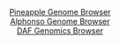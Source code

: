<div id="Pineapple_Genome_Browser" align="center">
  <a href="https://igv.org/app/?sessionURL=blob:zZJbb5swGIb_i6VWm0TAhgAFqZqSLknTLm0OoulBFXLAELdgE9uQk_Lf51WbdrNKzcWmSVyYTwa_7.NnDxoiJOUMhMA2kWsiBAwgl3w9w2VVkBtcEgnCDBeSGECQjAjCEgLCPciwVDiaftNfLpWqZGhZVFWtErOcm9IxcYl3nOG1NBNeWhe8KPCCC6y4kFZX4IZbNG9aa7LAVWXqsx3TtVKssIWLasmZ5FZFWB6v9f_iX6M4J4yXJC7rQtG3ALHOozOmZoa_dOazTpIQKa_Jdpied66HnTunFz0OvIvH6PZyHnnz0xnNGVa1IOeX0chG2.Ri6V557D4ZP.CdOrH7L9XLUExOnK.nvU1FBZHnyEdnjuv5Z65GQ1lKNv9Ta_3QI5s7V4PX1Uh3vWY2dMZzeNPt3y8mdAOR._pO84MBCp7U2gWQLIUfImg40DNc22v9WKIzA8JA8xGcgvDp2QBK4ORVb3_aA7WttDFAklX9Jo8BuEiJAGErgNBHQWC7bb8NgwAdjD2oRfH34PajaeBDu2PbXpzRQmmd01iySpqYMbNJMjPfHUmzdzeCPeQsH25vp93ZSCg1GFB_Os40YPmuR_rwtyvUVT.S6Z.Y95Egplocq5vbSGZrGP3aHU2idn_YtDcndrdOp3C86kZ_ROTpwsfhybgosdL79US__nSuwYJipvSgoZIuaEHVdq5J8jUIke1odUHCC65dBCJffIIGNJALP_9W1Dk8H74D">Pineapple Genome Browser</a>
</div>
<div id="Alphonso_Genome_Browser" align="center">
  <a href="https://igv.org/app/?sessionURL=blob:zZJdb5swFIb_i6VWm0TAQIGCVE20adM27dKP0aitKnQChjgFm9oGmkT57_OqTbvppOZi0yQuzJHB7_v4WaOOCEk5QxFyTNszbRsZSM55fwt1U5GvUBOJogIqSQwkSEEEYRlB0RoVIBUkNxf6y7lSjYwsi6pmUAMruSldE2pYcQa9NDNeW0e8qmDGBSgupHUooOMWLbtBT2bQNKY.2zU9KwcFFlTNnDPJrYawMu31_9Jfo7QkjNckrdtK0bcAqc6jM.ZmAV_i6W2cZUTKMVme5Qfx.Cy.c4.Th5F_9JBMTqeJP929pSUD1QpycDVZdvOL0WrcNaGfjw7vWbfyLp.Ds_h.xx3uHr82VBB5YAf2vuv5oeNqMJTl5PV_6qwfumXvclEdDw_3z4sxfYHl_Kr2xA1bBnFzl7zbew9tDFTxrNUeoGwugsjGhot9w3P8wY.lvW9gHGo6glMUPT4ZSAnInvX2xzVSy0bbgiR5ad_EMRAXOREoGoQYB3YYOt5esIfD0N4Ya9SK6u.hPUluwgA7seP4aUErpVXOU8kaaQJjZpcVZrnakmW2uGp3nJPzIb47nWS5WKyurx08rF.6SdL_gaaB9OFvF6irfiTTP_HuI0FMNdtWtpHIwsVRLwHcIHa.nUw1rUu3tbOg5_hdQJ6uux2cgosalN6vJ_r1p3EdCApM6UFHJZ3RiqrlVHPkPYpsx9XiooxXXJuIRDn7hA1s2B7._FtQd_O0.Q4-">Alphonso Genome Browser</a>
</div>


<div id="DAF_Genomics_Browser" align="center">
  <a href="https://igv.org/app/?sessionURL=blob:tZHtatswFIbvRdD.sh1LduzaEIa3NEvTboEGJ2tKCWeyHGuzLE.S52Yh9z7hdQw2yhh0IAmJ8_G.Os8RfWVKc9mgFBEPjz2MkYN0JfsViLZm70EwjdISas0cpFjJFGsoQ.kRlaAN5Lc3trIyptXpaFRA6e5ZIwWn2tOBB62rZWcqZlNd4oGAb7KBXntUCptsYAR1W8lGyxFQyrR2_VHLmv2uB3v8jO2GlmwnutrwQXVnTVhjhVeCdcubgj3.xch_ULaLv8o2q2yov2aHq2KSXV9l6.Ay376N3mzz5XyTR5vzFd83YDrFJvMz8hrwAqax8LPFgs.mAg6zNV0SGsizYHp..dhyxfQEx_giGEdxQtDJQbWknYWAaKVwikMnJhcOCUP36WoT7RSU5Ci9f3CQUUA_2_T7IzKH1qJCmn3pBmoOkqpgCqVu4vsxThIyDuPQTxJ8co6oU_ULs5zlt0nsk4yQyPsIwuqXvB4GaIX.DL4UyN862_2voLJuvbSs7khxB_teLKN5tI3Ep_6DDt49B8pBz36slEqAsaEfzycsUFs9wRrzi0twejh9Bw--">DAF Genomics Browser</a>
</div>
